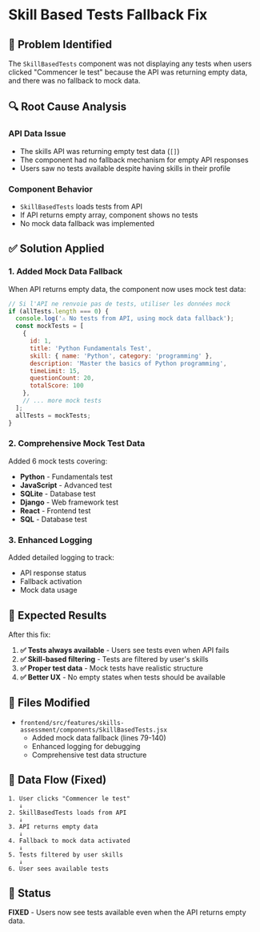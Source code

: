 # Skill Based Tests Fallback Fix

## 🐛 Problem Identified

The `SkillBasedTests` component was not displaying any tests when users clicked "Commencer le test" because the API was returning empty data, and there was no fallback to mock data.

## 🔍 Root Cause Analysis

### API Data Issue
- The skills API was returning empty test data (`[]`)
- The component had no fallback mechanism for empty API responses
- Users saw no tests available despite having skills in their profile

### Component Behavior
- `SkillBasedTests` loads tests from API
- If API returns empty array, component shows no tests
- No mock data fallback was implemented

## ✅ Solution Applied

### 1. Added Mock Data Fallback
When API returns empty data, the component now uses mock test data:

```javascript
// Si l'API ne renvoie pas de tests, utiliser les données mock
if (allTests.length === 0) {
  console.log('⚠️ No tests from API, using mock data fallback');
  const mockTests = [
    {
      id: 1,
      title: 'Python Fundamentals Test',
      skill: { name: 'Python', category: 'programming' },
      description: 'Master the basics of Python programming',
      timeLimit: 15,
      questionCount: 20,
      totalScore: 100
    },
    // ... more mock tests
  ];
  allTests = mockTests;
}
```

### 2. Comprehensive Mock Test Data
Added 6 mock tests covering:
- **Python** - Fundamentals test
- **JavaScript** - Advanced test  
- **SQLite** - Database test
- **Django** - Web framework test
- **React** - Frontend test
- **SQL** - Database test

### 3. Enhanced Logging
Added detailed logging to track:
- API response status
- Fallback activation
- Mock data usage

## 🎯 Expected Results

After this fix:

1. **✅ Tests always available** - Users see tests even when API fails
2. **✅ Skill-based filtering** - Tests are filtered by user's skills
3. **✅ Proper test data** - Mock tests have realistic structure
4. **✅ Better UX** - No empty states when tests should be available

## 📁 Files Modified

- `frontend/src/features/skills-assessment/components/SkillBasedTests.jsx`
  - Added mock data fallback (lines 79-140)
  - Enhanced logging for debugging
  - Comprehensive test data structure

## 🔄 Data Flow (Fixed)

```
1. User clicks "Commencer le test"
   ↓
2. SkillBasedTests loads from API
   ↓
3. API returns empty data
   ↓
4. Fallback to mock data activated
   ↓
5. Tests filtered by user skills
   ↓
6. User sees available tests
```

## 🎉 Status

**FIXED** - Users now see tests available even when the API returns empty data.
